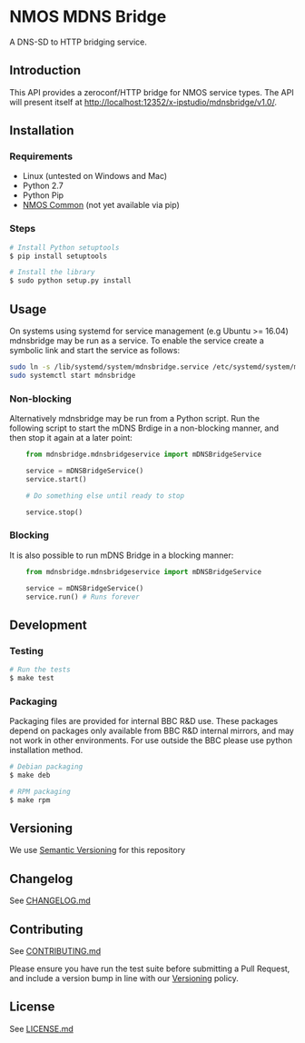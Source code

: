# NMOS MDNS Bridge

A DNS-SD to HTTP bridging service.

## Introduction

This API provides a zeroconf/HTTP bridge for NMOS service types. The API will present itself at [http://localhost:12352/x-ipstudio/mdnsbridge/v1.0/](http://localhost:12352/x-ipstudio/mdnsbridge/v1.0/).

## Installation

### Requirements

*   Linux (untested on Windows and Mac)
*   Python 2.7
*   Python Pip
*   [NMOS Common](https://github.com/bbc/nmos-common) (not yet available via pip)

### Steps

```bash
# Install Python setuptools
$ pip install setuptools

# Install the library
$ sudo python setup.py install
```

## Usage

On systems using systemd for service management (e.g Ubuntu >= 16.04) mdnsbridge may be run as a service. To enable the service create a symbolic link and start the service as follows:

```bash
sudo ln -s /lib/systemd/system/mdnsbridge.service /etc/systemd/system/multi-user.target.wants/mdnsbridge.service
sudo systemctl start mdnsbridge
```

### Non-blocking

Alternatively mdnsbridge may be run from a Python script. Run the following script to start the mDNS Brdige in a non-blocking manner, and then stop it again at a later point:

```Python
    from mdnsbridge.mdnsbridgeservice import mDNSBridgeService

    service = mDNSBridgeService()
    service.start()

    # Do something else until ready to stop

    service.stop()
```

### Blocking

It is also possible to run mDNS Bridge in a blocking manner:

```Python
    from mdnsbridge.mdnsbridgeservice import mDNSBridgeService

    service = mDNSBridgeService()
    service.run() # Runs forever
```

## Development

### Testing

```bash
# Run the tests
$ make test
```

### Packaging

Packaging files are provided for internal BBC R&amp;D use.
These packages depend on packages only available from BBC R&amp;D internal mirrors, and may not work in other environments. For use outside the BBC please use python installation method.

```bash
# Debian packaging
$ make deb

# RPM packaging
$ make rpm
```

## Versioning

We use [Semantic Versioning](https://semver.org/) for this repository

## Changelog

See [CHANGELOG.md](CHANGELOG.md)

## Contributing

See [CONTRIBUTING.md](CONTRIBUTING.md)

Please ensure you have run the test suite before submitting a Pull Request, and include a version bump in line with our [Versioning](#versioning) policy.

## License

See [LICENSE.md](LICENSE.md)
